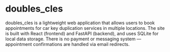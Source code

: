 # doubles_cles
doubles_cles is a lightweight web application that allows users to book appointments for car key duplication services in multiple locations. The site is built with React (frontend) and FastAPI (backend), and uses SQLite for local data storage. There is no payment or messaging system — appointment confirmations are handled via email redirects.
